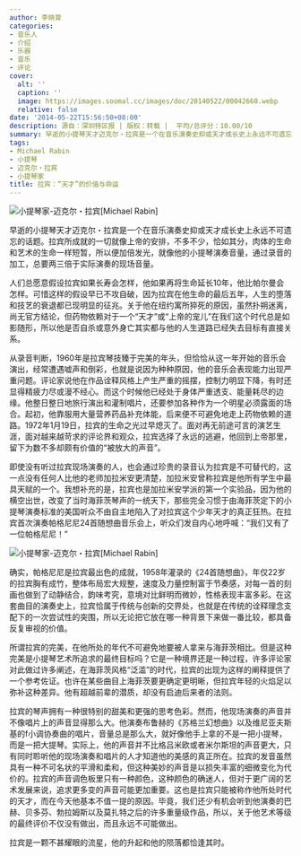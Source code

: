 ```yaml
---
author: 李晓育
categories:
- 音乐人
- 介绍
- 乐器
- 音乐
- 评论
cover:
  alt: ''
  caption: ''
  image: https://images.soomal.cc/images/doc/20140522/00042660.webp
  relative: false
date: '2014-05-22T15:56:50+08:00'
description: 源自：深圳特区报 | 版权：转载 |  平均/总评分：10.00/10
summary: 早逝的小提琴天才迈克尔・拉宾是一个在音乐演奏史抑或天才成长史上永远不可遗忘的话题。拉宾所成就的一切就像上帝的安排，不多不少，恰如其分，肉体的生命和艺术的生命一样短暂，所以便加倍发光，就像他的小提琴演奏音量，通过录音的加工，总要两三倍于实际演奏的现场音量……
tags:
- Michael Rabin
- 小提琴
- 迈克尔・拉宾
- 小提琴家
title: 拉宾：“天才”的价值与命运
---
```


![小提琴家-迈克尔・拉宾[Michael Rabin]](https://images.soomal.cc/images/doc/20140522/00042659.webp)





早逝的小提琴天才迈克尔・拉宾是一个在音乐演奏史抑或天才成长史上永远不可遗忘的话题。拉宾所成就的一切就像上帝的安排，不多不少，恰如其分，肉体的生命和艺术的生命一样短暂，所以便加倍发光，就像他的小提琴演奏音量，通过录音的加工，总要两三倍于实际演奏的现场音量。

人们总愿意假设拉宾如果长寿会怎样，他如果再将生命延长10年，他比帕尔曼会怎样。可惜这样的假设早已不攻自破，因为拉宾在他生命的最后五年，人生的堕落和技艺的衰退都已现明显的征兆。关于他在纽约寓所猝死的原因，虽然扑朔迷离，尚无官方结论，但药物依赖对于一个“天才”或“上帝的宠儿”在我们这个时代总是如影随形，所以他是否自杀或意外身亡其实都与他的人生道路已经失去目标有直接关系。

从录音判断，1960年是拉宾琴技臻于完美的年头，但恰恰从这一年开始的音乐会演出，经常遭遇嘘声和倒彩，也就是说因为种种原因，他的音乐会表现能力出现严重问题。评论家说他在作品诠释风格上产生严重的摇摆，控制力明显下降，有时还显得精疲力尽或漫不经心。而这个时候他已经处于身体严重透支、能量耗尽的边缘。他整日整日地旅行演出和灌制唱片，还要参加各种作为一个明星必须露面的场合。起初，他靠服用大量营养药品补充体能，后来便不可避免地走上药物依赖的道路。1972年1月19日，拉宾的生命之光过早熄灭了。面对再无前途可言的演艺生涯，面对越来越苛求的评论界和观众，拉宾选择了永远的逃避，他回到上帝那里，留下为数不多却颇有价值的“被放大的声音”。

即使没有听过拉宾现场演奏的人，也会通过珍贵的录音认为拉宾是不可替代的，这一点没有任何人比他的老师加拉米安更清楚，加拉米安曾称拉宾是他所有学生中最具天赋的一个。我想补充的是，拉宾也是加拉米安学派的第一个实验品，因为他的横空出世，改变了当时海菲茨琴声的一统天下，那些完全习惯于由海菲茨定下的小提琴演奏标准的美国听众不由自主地陷入了对拉宾这个少年天才的真正狂热。在拉宾首次演奏帕格尼尼24首随想曲音乐会上，听众们发自内心地呼喊：“我们又有了一位帕格尼尼！”

![小提琴家-迈克尔・拉宾[Michael Rabin]](https://images.soomal.cc/images/doc/20140522/00042660.webp)





确实，帕格尼尼是拉宾最出色的成就，1958年灌录的《24首随想曲》，年仅22岁的拉宾胸有成竹，整体布局宏大规整，速度及力量控制富于节奏感，对每一首的刻画也做到了动静结合，韵味考究，意境对比鲜明而微妙，性格表现丰富多彩。在这套曲目的演奏史上，拉宾恰属于传统与创新的交界处，也就是在传统的诠释理念支配下的一次尝试性的突围，所以无论把它放在哪一种背景下来做一番比较，都具备反复审视的价值。

所谓拉宾的完美，在他所处的年代不可避免地要被人拿来与海菲茨相比。但是这种完美是小提琴艺术所追求的最终目标吗？它是一种境界还是一种过程，许多评论家对此做过许多阐述，在海菲茨风格“泛滥”的时代，拉宾的出现为这样的阐释提供了一个参考佐证。也许在某些曲目上海菲茨要更确定更明晰，但拉宾年轻的火焰足以弥补这种差异。他有超越前辈的潜质，却没有启迪后来者的法则。

拉宾的琴声拥有一种很特别的甜美和更强的思考色彩。然而，他现场演奏的声音并不像唱片上的声音显得那么大。他演奏布鲁赫的《苏格兰幻想曲》以及维尼亚夫斯基的f小调协奏曲的唱片，音量总是那么大，就好像他手上拿的不是一把小提琴，而是一把大提琴。实际上，他的声音并不比格吕米欧或者米尔斯坦的声音更大，只有同时聆听他的现场演奏和唱片的人才知道他的美感的真正所在。拉宾的发音虽然具有一种不可名状的平滑和柔和，但这种美妙的声音是以损失丰富的细微变化为代价的。拉宾的声音调色板里只有一种颜色，这种颜色的确迷人，但对于更广阔的艺术发展来说，追求更多变的声音可能更加重要。这也是拉宾只能被称作他所处时代的天才，而在今天他基本不值一提的原因。毕竟，我们还少有机会听到他演奏的巴赫、贝多芬、勃拉姆斯以及莫扎特之后的许多重量级作品，所以，关于他艺术等级的最终评价不仅没有做出，而且永远不可能做出。

拉宾是一颗不甚耀眼的流星，他的升起和他的陨落都恰逢其时。